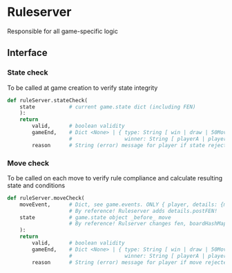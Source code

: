 Ruleserver
==========

Responsible for all game-specific logic

## Interface

### State check

To be called at game creation to verify state integrity
```python
def ruleServer.stateCheck(
    state           # current game.state dict (including FEN)
    ):
    return
        valid,      # boolean validity
        gameEnd,    # Dict <None> | { type: String [ win | draw | 50Move | repState ],
                    #                 winner: String [ playerA | playerB | draw ] }
        reason      # String (error) message for player if state rejected
```

### Move check

To be called on each move to verify rule compliance and calculate resulting
state and conditions
```python
def ruleServer.moveCheck(
    moveEvent,      # Dict, see game.events. ONLY { player, details: {move} }!
                    # By reference! Ruleserver adds details.postFEN!
    state           # game.state object _before_ move
                    # By reference! Rulserver changes fen, boardHashMap, winner if necessary!
    ):
    return
        valid,      # boolean validity
        gameEnd,    # Dict <None> | { type: String [ win | draw | 50Move | repState ],
                    #                 winner: String [ playerA | playerB | draw ] }
        reason      # String (error) message for player if move rejected
```
